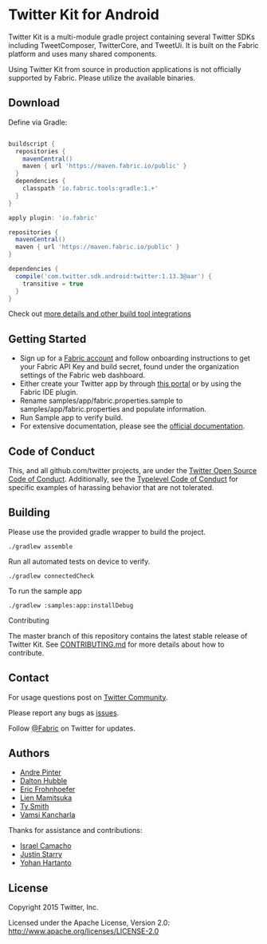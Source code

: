 # Twitter Kit for Android

Twitter Kit is a multi-module gradle project containing several Twitter SDKs including TweetComposer, TwitterCore, and TweetUi. It is built on the Fabric platform and uses many shared components.

Using Twitter Kit from source in production applications is not officially supported by Fabric. Please utilize the available binaries.

## Download


Define via Gradle:
```groovy

buildscript {
  repositories {
    mavenCentral()
    maven { url 'https://maven.fabric.io/public' }
  }
  dependencies {
    classpath 'io.fabric.tools:gradle:1.+'
  }
}

apply plugin: 'io.fabric'

repositories {
  mavenCentral()
  maven { url 'https://maven.fabric.io/public' }
}

dependencies {
  compile('com.twitter.sdk.android:twitter:1.13.3@aar') {
    transitive = true
  }
}

```

Check out [more details and other build tool integrations](https://fabric.io/downloads/build-tools)

## Getting Started

* Sign up for a [Fabric account](https://fabric.io) and follow onboarding instructions to get your Fabric API Key and build secret, found under the organization settings of the Fabric web dashboard.
* Either create your Twitter app by through [this portal](https://apps.twitter.com/) or by using the Fabric IDE plugin.
* Rename samples/app/fabric.properties.sample to samples/app/fabric.properties and populate information.
* Run Sample app to verify build.
* For extensive documentation, please see the [official documentation](http://docs.fabric.io/android/twitter/index.html).

## Code of Conduct

This, and all github.com/twitter projects, are under the [Twitter Open Source Code of Conduct](https://engineering.twitter.com/opensource/code-of-conduct). Additionally, see the [Typelevel Code of Conduct](http://typelevel.org/conduct) for specific examples of harassing behavior that are not tolerated.

## Building

Please use the provided gradle wrapper to build the project.

```
./gradlew assemble
```

Run all automated tests on device to verify.

```
./gradlew connectedCheck
```

To run the sample app

```
./gradlew :samples:app:installDebug
```


Contributing

The master branch of this repository contains the latest stable release of Twitter Kit. See [CONTRIBUTING.md](https://github.com/twitter/twitter-kit-android/blob/master/CONTRIBUTING.md) for more details about how to contribute.

## Contact

For usage questions post on [Twitter Community](https://twittercommunity.com/c/fabric/twitter).

Please report any bugs as [issues](https://github.com/twitter/twitter-kit-android/issues).

Follow [@Fabric](http://twitter.com/fabric) on Twitter for updates.

## Authors

* [Andre Pinter](https://twitter.com/endform)
* [Dalton Hubble](https://twitter.com/dghubble)
* [Eric Frohnhoefer](https://twitter.com/ericfrohnhoefer)
* [Lien Mamitsuka](https://twitter.com/lientm)
* [Ty Smith](https://twitter.com/tsmith)
* [Vamsi Kancharla](https://twitter.com/vam_si)

Thanks for assistance and contributions:

* [Israel Camacho](https://twitter.com/rallat)
* [Justin Starry](https://twitter.com/sirstarry)
* [Yohan Hartanto](https://twitter.com/yohan)

## License

Copyright 2015 Twitter, Inc.

Licensed under the Apache License, Version 2.0: http://www.apache.org/licenses/LICENSE-2.0
